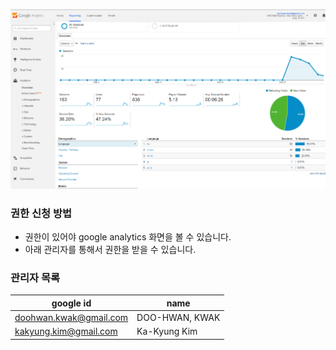 

![google analytics](/doc/img/analytics.png)

### 권한 신청 방법
- 권한이 있어야 google analytics 화면을 볼 수 있습니다.
- 아래 관리자를 통해서 권한을 받을 수 있습니다.

### 관리자 목록
|google id | name |
|---- | ---- |
|doohwan.kwak@gmail.com | DOO-HWAN, KWAK|
| kakyung.kim@gmail.com | Ka-Kyung Kim  |

